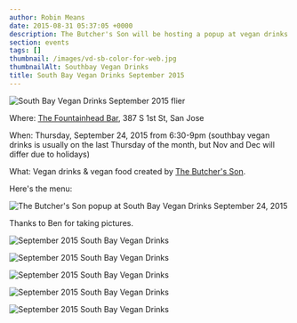 ```yaml
---
author: Robin Means
date: 2015-08-31 05:37:05 +0000
description: The Butcher's Son will be hosting a popup at vegan drinks this month!
section: events
tags: []
thumbnail: /images/vd-sb-color-for-web.jpg
thumbnailAlt: Southbay Vegan Drinks
title: South Bay Vegan Drinks September 2015
---
```


![South Bay Vegan Drinks September 2015 flier](/images/VDflier-Sept-web.png)

Where:&nbsp;[The Fountainhead Bar](http://www.yelp.com/biz/the-fountainhead-bar-san-jose), 387 S 1st St, San Jose

When: Thursday, September 24, 2015 from 6:30-9pm (southbay vegan drinks is usually on the last Thursday of the month, but Nov and Dec will differ due to holidays)

What: Vegan drinks & vegan food created&nbsp;by&nbsp;[The Butcher's Son](https://www.facebook.com/vegandelicatessen).



Here's the menu:

![The Butcher's Son popup at South Bay Vegan Drinks September 24, 2015](/images/menu.jpg)



Thanks to Ben for taking pictures.

![September 2015 South Bay Vegan Drinks](/images/2.jpg)

![September 2015 South Bay Vegan Drinks](/images/3.jpg)

![September 2015 South Bay Vegan Drinks](/images/4.jpg)

![September 2015 South Bay Vegan Drinks](/images/5.jpg)

![September 2015 South Bay Vegan Drinks](/images/1.jpg)

